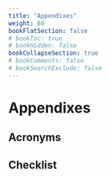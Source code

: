 ```yaml
---
title: "Appendixes"
weight: 60
bookFlatSection: false
# bookToc: true
# bookHidden: false
bookCollapseSection: true
# bookComments: false
# bookSearchExclude: false
---
```

# Appendixes
## Acronyms
## Checklist
